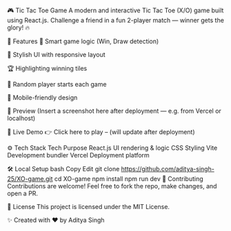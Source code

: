 🎮 Tic Tac Toe Game
A modern and interactive Tic Tac Toe (X/O) game built using React.js. Challenge a friend in a fun 2-player match — winner gets the glory! 🔥

🌟 Features
🧠 Smart game logic (Win, Draw detection)

🎨 Stylish UI with responsive layout

🏆 Highlighting winning tiles

🔄 Random player starts each game

📱 Mobile-friendly design

📸 Preview
(Insert a screenshot here after deployment — e.g. from Vercel or localhost)

🚀 Live Demo
👉 Click here to play – (will update after deployment)

⚙️ Tech Stack
Tech	Purpose
React.js	UI rendering & logic
CSS	Styling
Vite	Development bundler
Vercel	Deployment platform

🛠️ Local Setup
bash
Copy
Edit
git clone https://github.com/aditya-singh-25/XO-game.git
cd XO-game
npm install
npm run dev
🙌 Contributing
Contributions are welcome!
Feel free to fork the repo, make changes, and open a PR.

📄 License
This project is licensed under the MIT License.

✨ Created with ❤️ by Aditya Singh
